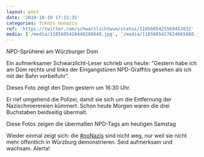 ```yaml
---
layout: post
date: '2019-10-19 17:15:35'
categories: fcknzs nonazis
ref: 'https://twitter.com/schwarzlichtwue/status/1185605425569452032'
media: ['/media/1185605420448206848.jpg', '/media/1185605427624665088.jpg', '/media/1185605434427793409.jpg', '/media/1185605458670825474.jpg']
---
```

NPD-Sprüherei am Würzburger Dom



Ein aufmerksamer Schwarzlicht-Leser schrieb uns heute: "Gestern habe ich am Dom rechts und links der Eingangstüren NPD-Graffitis gesehen als ich mit der Bahn vorbeifuhr".



Dieses Foto zeigt den Dom gestern um 16:30 Uhr. 

Er rief umgehend die Polizei, damit sie sich um die Entfernung der Nazischmierereien kümmert. Schon heute Morgen waren die drei Buchstaben beidseitig übermalt.



Diese Fotos zeigen die übermalten NPD-Tags am heutigen Samstag 

Wieder einmal zeigt sich: die [#noNazis](/t/nonazis) sind nicht weg, nur weil sie nicht mehr öffentlich in Würzburg demonstrieren. Seid aufmerksam und wachsam. Alerta!